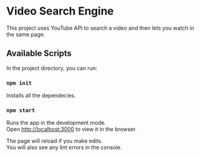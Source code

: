 # Video Search Engine

This project uses YouTube API to search a video and then lets you watch in the same page. 

## Available Scripts

In the project directory, you can run:

### `npm init`

Installs all the dependecies. 

### `npm start`

Runs the app in the development mode.\
Open [http://localhost:3000](http://localhost:3000) to view it in the browser.

The page will reload if you make edits.\
You will also see any lint errors in the console.
